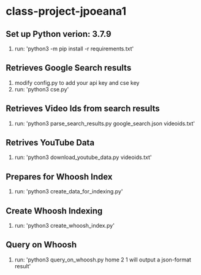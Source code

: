 # class-project-jpoeana1
## Set up Python verion: 3.7.9

1. run: 'python3 -m pip install -r requirements.txt'

## Retrieves Google Search results
1. modify config.py to add your api key and cse key
2. run: 'python3 cse.py'

## Retrieves Video Ids from search results
1. run: 'python3 parse_search_results.py google_search.json videoids.txt'

## Retrives YouTube Data
1. run: 'python3 download_youtube_data.py videoids.txt'

## Prepares for Whoosh Index
1. run: 'python3 create_data_for_indexing.py'

## Create Whoosh Indexing
1. run: 'python3 create_whoosh_index.py'

## Query on Whoosh
1. run: 'python3 query_on_whoosh.py home 2 1 will output a json-format result'